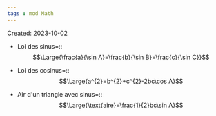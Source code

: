 ```yaml
---
tags : mod Math
---
```

Created: 2023-10-02

- Loi des sinus=::$$\Large{\frac{a}{\sin A}=\frac{b}{\sin B}=\frac{c}{\sin C}}$$
<!--SR:!2024-01-09,64,250-->
- Loi des cosinus=::$$\Large{a^{2}=b^{2}+c^{2}-2bc\cos A}$$
<!--SR:!2023-11-17,4,190-->

- Air d'un triangle avec sinus=::$$\Large{\text{aire}=\frac{1}{2}bc\sin A}$$
<!--SR:!2023-11-15,2,226-->
